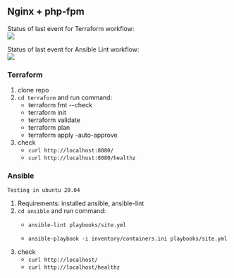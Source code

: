 
## Nginx + php-fpm

Status of last event for Terraform workflow: <br>
<img src="https://github.com/onenonlinear/nginx_php-fpm/actions/workflows/terraform.yml/badge.svg"><br>

Status of last event for Ansible Lint workflow: <br>
<img src="https://github.com/onenonlinear/nginx_php-fpm/actions/workflows/ansible.yml/badge.svg"><br>

### Terraform 
1. clone repo
2. ```cd terraform``` and run command:
   - terraform fmt --check
   - terraform init
   - terraform validate
   - terraform plan
   - terraform apply -auto-approve
3. check
   - ```curl http://localhost:8080/```
   - ```curl http://localhost:8080/healthz```


### Ansible

```Testing in ubuntu 20.04```

1. Requirements: installed ansible, ansible-lint
2. ```cd ansible``` and run command:
   - ```ansible-lint playbooks/site.yml```

   - ```ansible-playbook -i inventory/containers.ini playbooks/site.yml```
3. check
   - ```curl http://localhost/```
   - ```curl http://localhost/healthz```
